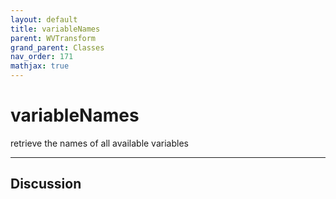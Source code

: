 ```yaml
---
layout: default
title: variableNames
parent: WVTransform
grand_parent: Classes
nav_order: 171
mathjax: true
---
```


#  variableNames

retrieve the names of all available variables


---

## Discussion

  
